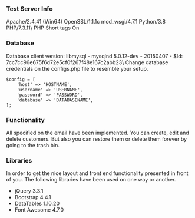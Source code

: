 <h3>Test Server Info</h3>
Apache/2.4.41 (Win64) OpenSSL/1.1.1c mod_wsgi/4.7.1 Python/3.8 PHP/7.3.11\
PHP Short tags On
<h3>Database</h3>
Database client version: libmysql - mysqlnd 5.0.12-dev - 20150407 - $Id: 7cc7cc96e675f6d72e5cf0f267f48e167c2abb23\
Change database credentials on the configs.php file to resemble your setup.
    
    $config = [
        'host' => 'HOSTNAME',
        'username' => 'USERNAME',
        'password' => 'PASSWORD',
        'database' => 'DATABASENAME',
    ];


<h3>Functionality</h3>
All specified on the email have been implemented.
You can create, edit and delete customers. 
But also you can restore them or delete them forever by going to the trash bin.

<h3>Libraries</h3>
In order to get the nice layout and front end functionality presented in front of you. The following libraries have been used on one way or another.
<ul>
<li>
jQuery 3.3.1
</li>
<li>
Bootstrap 4.4.1
</li>
<li>
DataTables 1.10.20
</li>
<li>
Font Awesome 4.7.0
</li>
</ul>
